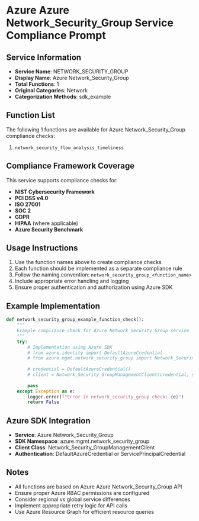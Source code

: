 # Azure Azure Network_Security_Group Service Compliance Prompt

## Service Information
- **Service Name**: NETWORK_SECURITY_GROUP
- **Display Name**: Azure Network_Security_Group
- **Total Functions**: 1
- **Original Categories**: Network
- **Categorization Methods**: sdk_example

## Function List
The following 1 functions are available for Azure Network_Security_Group compliance checks:

1. `network_security_flow_analysis_timeliness`


## Compliance Framework Coverage
This service supports compliance checks for:
- **NIST Cybersecurity Framework**
- **PCI DSS v4.0**
- **ISO 27001**
- **SOC 2**
- **GDPR**
- **HIPAA** (where applicable)
- **Azure Security Benchmark**

## Usage Instructions
1. Use the function names above to create compliance checks
2. Each function should be implemented as a separate compliance rule
3. Follow the naming convention: `network_security_group_<function_name>`
4. Include appropriate error handling and logging
5. Ensure proper authentication and authorization using Azure SDK

## Example Implementation
```python
def network_security_group_example_function_check():
    """
    Example compliance check for Azure Network_Security_Group service
    """
    try:
        # Implementation using Azure SDK
        # from azure.identity import DefaultAzureCredential
        # from azure.mgmt.network_security_group import Network_Security_GroupManagementClient
        
        # credential = DefaultAzureCredential()
        # client = Network_Security_GroupManagementClient(credential, subscription_id)
        
        pass
    except Exception as e:
        logger.error(f"Error in network_security_group check: {e}")
        return False
```

## Azure SDK Integration
- **Service**: Azure Network_Security_Group
- **SDK Namespace**: azure.mgmt.network_security_group
- **Client Class**: Network_Security_GroupManagementClient
- **Authentication**: DefaultAzureCredential or ServicePrincipalCredential

## Notes
- All functions are based on Azure Azure Network_Security_Group API
- Ensure proper Azure RBAC permissions are configured
- Consider regional vs global service differences
- Implement appropriate retry logic for API calls
- Use Azure Resource Graph for efficient resource queries
